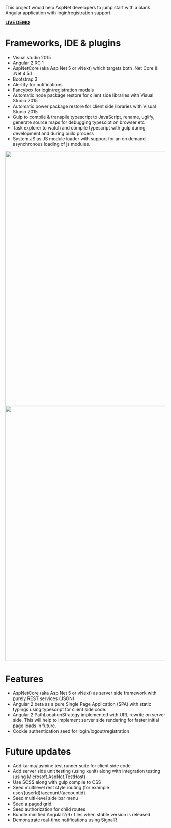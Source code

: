 This project would help AspNet developers to jump start with a blank Angular application with login/registration support.

<a href="http://aancseed.azurewebsites.net/account/login" target="_blank"><b>LIVE DEMO</b></a>

Frameworks, IDE & plugins
====================
* Visual studio 2015
* Angular 2 RC 1
* AspNetCore (aka Asp Net 5 or vNext) which targets both .Net Core & .Net 4.5.1
* Bootstrap 3
* Alertify for notifications
* Fancybox for login/registration modals
* Automatic node package restore for client side libraries with Visual Studio 2015
* Automatic bower package restore for client side libraries with Visual Studio 2015
* Gulp to compile & transpile typescript to JavaScript, rename, uglify, generate source maps for debugging typescipt on browser etc
* Task explorer to watch and compile typescript with gulp during development and during build process
* System.JS as JS module loader with support for an on demand asynchronous loading of js modules.

<img src="https://raw.githubusercontent.com/justcoding121/AspNetCore-Angular2-Seed/master/screenshots/login.PNG" width="800px">
<img src="https://raw.githubusercontent.com/justcoding121/AspNetCore-Angular2-Seed/master/screenshots/home.PNG" width="800px">

Features
=======
* AspNetCore (aka Asp Net 5 or vNext) as server side framework with purely REST services (JSON)
* Angular 2 beta as a pure Single Page Application (SPA) with static typings using typescript for client side code.
* Angular 2 PathLocationStrategy implemented with URL rewrite on server side. This will help to implement server side rendering for faster initial page loads in future.
* Cookie authentication seed for login/logout/registration

Future updates
=============
* Add karma/jasmine test runner suite for client side code
* Add server side unit testing (using xunit) along with integration testing (using Microsoft.AspNet.TestHost) 
* Use SCSS along with gulp compile to CSS
* Seed multilevel rest style routing (for example user/{userId}/account/{accountid}
* Seed multi-level side bar menu
* Seed a paged grid
* Seed authorization for child routes
* Bundle minified Angular2/Rx files when stable version is released
* Demonstrate real-time notifications using SignalR
